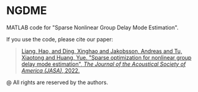 # NGDME
MATLAB code for "Sparse Nonlinear Group Delay Mode Estimation".

If you use the code, please cite our paper:
> [Liang, Hao, and Ding, Xinghao and Jakobsson, Andreas and Tu, Xiaotong and Huang, Yue. "Sparse optimization for nonlinear group delay mode estimation", *The Journal of the Acoustical Society of America (JASA)*, 2022.](https://doi.org/10.1121/10.0014696 "https://doi.org/10.1121/10.0014696")

@ All rights are reserved by the authors.
